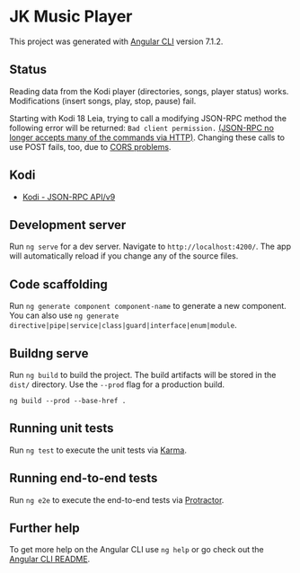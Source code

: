# JK Music Player

This project was generated with [Angular CLI](https://github.com/angular/angular-cli) version 7.1.2.

## Status

Reading data from the Kodi player (directories, songs, player status) works. Modifications (insert songs, play, stop, pause) fail.

Starting with Kodi 18 Leia, trying to call a modifying JSON-RPC method the following error will be returned: `Bad client permission.` [(JSON-RPC no longer accepts many of the commands via HTTP)](https://forum.kodi.tv/showthread.php?tid=324598). Changing these calls to use POST fails, too, due to [CORS problems](https://forum.kodi.tv/showthread.php?tid=239965).

## Kodi

* [Kodi - JSON-RPC API/v9](https://kodi.wiki/view/JSON-RPC_API/v9)

## Development server

Run `ng serve` for a dev server. Navigate to `http://localhost:4200/`. The app will automatically reload if you change any of the source files.

## Code scaffolding

Run `ng generate component component-name` to generate a new component. You can also use `ng generate directive|pipe|service|class|guard|interface|enum|module`.

## Buildng serve


Run `ng build` to build the project. The build artifacts will be stored in the `dist/` directory. Use the `--prod` flag for a production build.

`ng build --prod --base-href .`

## Running unit tests

Run `ng test` to execute the unit tests via [Karma](https://karma-runner.github.io).

## Running end-to-end tests

Run `ng e2e` to execute the end-to-end tests via [Protractor](http://www.protractortest.org/).

## Further help

To get more help on the Angular CLI use `ng help` or go check out the [Angular CLI README](https://github.com/angular/angular-cli/blob/master/README.md).
